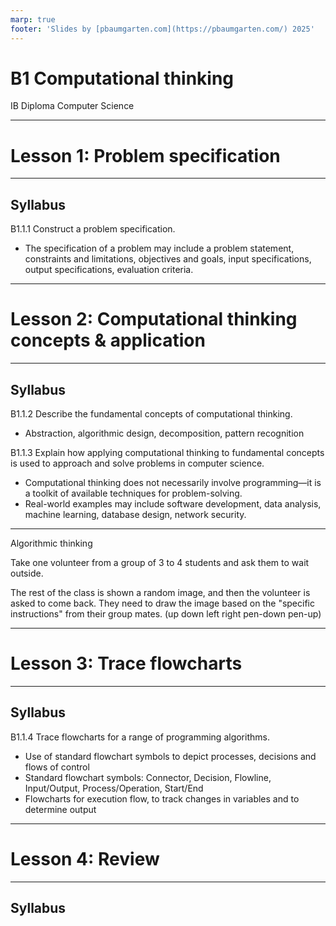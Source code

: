 ```yaml
---
marp: true
footer: 'Slides by [pbaumgarten.com](https://pbaumgarten.com/) 2025'
---
```

# B1 Computational thinking
IB Diploma Computer Science

---

# Lesson 1: Problem specification

---

## Syllabus

B1.1.1 Construct a problem specification.

* The specification of a problem may include a problem statement, constraints and limitations, objectives and goals, input specifications, output specifications, evaluation criteria.

---

# Lesson 2: Computational thinking concepts & application

---

## Syllabus

B1.1.2 Describe the fundamental concepts of computational thinking.

* Abstraction, algorithmic design, decomposition, pattern recognition

B1.1.3 Explain how applying computational thinking to fundamental concepts is used to approach and solve problems in computer science.

* Computational thinking does not necessarily involve programming—it is a toolkit of available techniques for problem-solving.
* Real-world examples may include software development, data analysis, machine learning, database design, network security.

---

Algorithmic thinking

Take one volunteer from a group of 3 to 4 students and ask them to wait outside.

The rest of the class is shown a random image, and then the volunteer is asked to come back. They need to draw the image based on the "specific instructions" from their group mates.
(up down left right pen-down pen-up)

---

# Lesson 3: Trace flowcharts

---

## Syllabus

B1.1.4 Trace flowcharts for a range of programming algorithms.

* Use of standard flowchart symbols to depict processes, decisions and flows of control
* Standard flowchart symbols: Connector, Decision, Flowline, Input/Output, Process/Operation, Start/End
* Flowcharts for execution flow, to track changes in variables and to determine output

---

# Lesson 4: Review

---

## Syllabus

